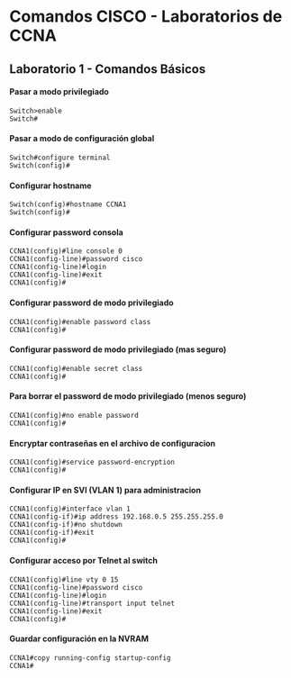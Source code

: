 # Comandos CISCO - Laboratorios de CCNA

## Laboratorio 1 - Comandos Básicos

#### Pasar a modo privilegiado
```text
Switch>enable
Switch#
```

#### Pasar a modo de configuración global
```text
Switch#configure terminal
Switch(config)#
```

#### Configurar hostname
```text
Switch(config)#hostname CCNA1
Switch(config)#
```

#### Configurar password consola
```text
CCNA1(config)#line console 0
CCNA1(config-line)#password cisco
CCNA1(config-line)#login
CCNA1(config-line)#exit
CCNA1(config)#
```

#### Configurar password de modo privilegiado
```text
CCNA1(config)#enable password class
CCNA1(config)#
```

#### Configurar password de modo privilegiado (mas seguro)
```text
CCNA1(config)#enable secret class
CCNA1(config)#
```

#### Para borrar el password de modo privilegiado (menos seguro)
```text
CCNA1(config)#no enable password
CCNA1(config)#
```

#### Encryptar contraseñas en el archivo de configuracion
```text
CCNA1(config)#service password-encryption 
CCNA1(config)#
```

#### Configurar IP en SVI (VLAN 1) para administracion
```text
CCNA1(config)#interface vlan 1
CCNA1(config-if)#ip address 192.168.0.5 255.255.255.0
CCNA1(config-if)#no shutdown
CCNA1(config-if)#exit
CCNA1(config)#
```

#### Configurar acceso por Telnet al switch
```text
CCNA1(config)#line vty 0 15
CCNA1(config-line)#password cisco
CCNA1(config-line)#login
CCNA1(config-line)#transport input telnet
CCNA1(config-line)#exit
CCNA1(config)#
```

#### Guardar configuración en la NVRAM
```text
CCNA1#copy running-config startup-config 
CCNA1#
```


